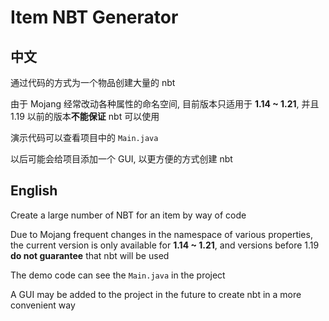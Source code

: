 # Item NBT Generator

## 中文

通过代码的方式为一个物品创建大量的 nbt

由于 Mojang 经常改动各种属性的命名空间, 目前版本只适用于 **1.14 ~ 1.21**, 并且 1.19 以前的版本**不能保证** nbt 可以使用

演示代码可以查看项目中的 `Main.java`

以后可能会给项目添加一个 GUI, 以更方便的方式创建 nbt

## English

Create a large number of NBT for an item by way of code

Due to Mojang frequent changes in the namespace of various properties, the current version is only available for **1.14 ~ 1.21**, and versions before 1.19 **do not guarantee** that nbt will be used

The demo code can see the `Main.java` in the project

A GUI may be added to the project in the future to create nbt in a more convenient way
